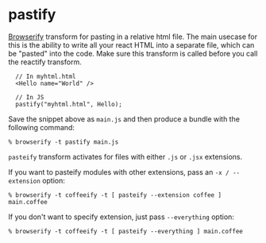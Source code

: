 # pastify

[Browserify][] transform for pasting in a relative html file. The main usecase for this is the ability to write
all your react HTML into a separate file, which can be "pasted" into the code. Make sure this transform is
called before you call the reactify transform.

      // In myhtml.html
      <Hello name="World" />

      // In JS
      pastify("myhtml.html", Hello);

Save the snippet above as `main.js` and then produce a bundle with the following
command:

    % browserify -t pastify main.js

`pasteify` transform activates for files with either `.js` or `.jsx` extensions.

If you want to pasteify modules with other extensions, pass an `-x /
--extension` option:

    % browserify -t coffeeify -t [ pasteify --extension coffee ] main.coffee

If you don't want to specify extension, just pass `--everything` option:

    % browserify -t coffeeify -t [ pasteify --everything ] main.coffee


[Browserify]: http://browserify.org
[jstransform]: https://github.com/facebook/jstransform
